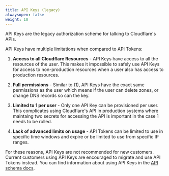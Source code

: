 ```yaml
---
title: API Keys (legacy)
alwaysopen: false
weight: 10
---
```


API Keys are the legacy authorization scheme for talking to Cloudflare's APIs.

API Keys have multiple limitations when compared to API Tokens:

1. **Access to all Cloudflare Resources** - API Keys have access to all the resources of the user. This makes it impossible to safely use API Keys for access to non-production resources when a user also has access to production resources. 

2. **Full permissions** - Similar to (1), API Keys have the exact same permissions as the user which means if the user can delete zones, or change DNS records so can the key.

3. **Limited to 1 per user** - Only one API Key can be provisioned per user. This complicates using Cloudflare's API in production systems where maintaing two secrets for accessing the API is important in the case 1 needs to be rolled.

4. **Lack of advanced limits on usage** - API Tokens can be limited to use in specific time windows and expire or be limited to use from specific IP ranges.


For these reasons, API Keys are not recommended for new customers. Current customers using API Keys are encouraged to migrate and use API Tokens instead. You can find information about using API Keys in the [API schema docs](https://api.cloudflare.com/#getting-started-requests).